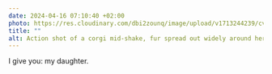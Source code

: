 ```yaml
---
date: 2024-04-16 07:10:40 +02:00
photo: https://res.cloudinary.com/dbi2zounq/image/upload/v1713244239/cvpwywtsnpiouuyvqxae.jpg
title: ""
alt: Action shot of a corgi mid-shake, fur spread out widely around her body, and a face that looks like it's caught in a hurricane. 
---
```

I give you: my daughter. 
